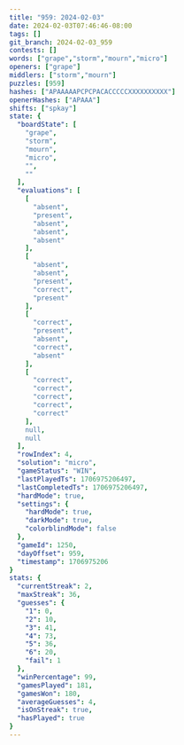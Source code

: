 ```yaml
---
title: "959: 2024-02-03"
date: 2024-02-03T07:46:46-08:00
tags: []
git_branch: 2024-02-03_959
contests: []
words: ["grape","storm","mourn","micro"]
openers: ["grape"]
middlers: ["storm","mourn"]
puzzles: [959]
hashes: ["APAAAAAPCPCPACACCCCCXXXXXXXXXX"]
openerHashes: ["APAAA"]
shifts: ["spkay"]
state: {
  "boardState": [
    "grape",
    "storm",
    "mourn",
    "micro",
    "",
    ""
  ],
  "evaluations": [
    [
      "absent",
      "present",
      "absent",
      "absent",
      "absent"
    ],
    [
      "absent",
      "absent",
      "present",
      "correct",
      "present"
    ],
    [
      "correct",
      "present",
      "absent",
      "correct",
      "absent"
    ],
    [
      "correct",
      "correct",
      "correct",
      "correct",
      "correct"
    ],
    null,
    null
  ],
  "rowIndex": 4,
  "solution": "micro",
  "gameStatus": "WIN",
  "lastPlayedTs": 1706975206497,
  "lastCompletedTs": 1706975206497,
  "hardMode": true,
  "settings": {
    "hardMode": true,
    "darkMode": true,
    "colorblindMode": false
  },
  "gameId": 1250,
  "dayOffset": 959,
  "timestamp": 1706975206
}
stats: {
  "currentStreak": 2,
  "maxStreak": 36,
  "guesses": {
    "1": 0,
    "2": 10,
    "3": 41,
    "4": 73,
    "5": 36,
    "6": 20,
    "fail": 1
  },
  "winPercentage": 99,
  "gamesPlayed": 181,
  "gamesWon": 180,
  "averageGuesses": 4,
  "isOnStreak": true,
  "hasPlayed": true
}
---
```

<!-- more -->

